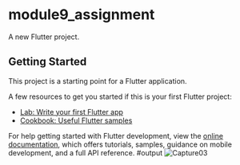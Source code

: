 # module9_assignment

A new Flutter project.

## Getting Started

This project is a starting point for a Flutter application.

A few resources to get you started if this is your first Flutter project:

- [Lab: Write your first Flutter app](https://docs.flutter.dev/get-started/codelab)
- [Cookbook: Useful Flutter samples](https://docs.flutter.dev/cookbook)

For help getting started with Flutter development, view the
[online documentation](https://docs.flutter.dev/), which offers tutorials,
samples, guidance on mobile development, and a full API reference.
#output
![Capture03](https://github.com/Satyajit033/module_09_assignment/assets/136805992/2a8686d3-1e29-4820-9ba0-5a76a0ddbae7)
